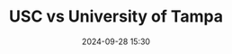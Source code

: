 ---
layout: game
title: "USC vs University of Tampa"
date: "2024-09-28 15:30"
opponent: "University of Tampa"
location: "Columbus Ice Rink/Civic Center - Columbus, GA"
---